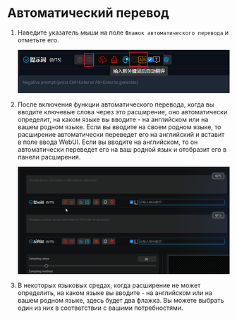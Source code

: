 # Автоматический перевод

1. Наведите указатель мыши на поле `Флажок автоматического перевода` и отметьте его.

   ![](../assets/images/AutomaticTranslation/checkbox.png)

2. После включения функции автоматического перевода, когда вы вводите ключевые слова через это расширение, оно автоматически определит, на каком языке вы вводите - на английском или на вашем родном языке. Если вы вводите на своем родном языке, то расширение автоматически переведет его на английский и вставит в поле ввода WebUI. Если вы вводите на английском, то он автоматически переведет его на ваш родной язык и отобразит его в панели расширения.

   ![](../assets/images/demo.auto_translate.gif)

3. В некоторых языковых средах, когда расширение не может определить, на каком языке вы вводите - на английском или на вашем родном языке, здесь будет два флажка. Вы можете выбрать один из них в соответствии с вашими потребностями.